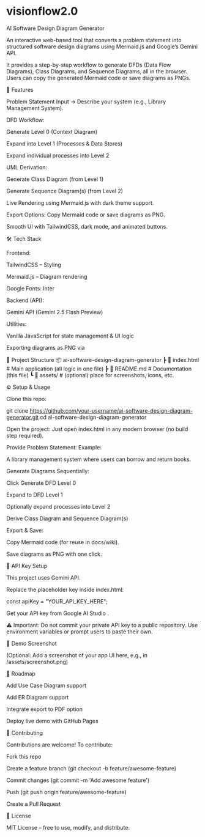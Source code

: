 # visionflow2.0
AI Software Design Diagram Generator

An interactive web-based tool that converts a problem statement into structured software design diagrams using Mermaid.js and Google’s Gemini API.

It provides a step-by-step workflow to generate DFDs (Data Flow Diagrams), Class Diagrams, and Sequence Diagrams, all in the browser. Users can copy the generated Mermaid code or save diagrams as PNGs.

🚀 Features

Problem Statement Input → Describe your system (e.g., Library Management System).

DFD Workflow:

Generate Level 0 (Context Diagram)

Expand into Level 1 (Processes & Data Stores)

Expand individual processes into Level 2

UML Derivation:

Generate Class Diagram (from Level 1)

Generate Sequence Diagram(s) (from Level 2)

Live Rendering using Mermaid.js with dark theme support.

Export Options: Copy Mermaid code or save diagrams as PNG.

Smooth UI with TailwindCSS, dark mode, and animated buttons.

🛠️ Tech Stack

Frontend:

TailwindCSS
 – Styling

Mermaid.js
 – Diagram rendering

Google Fonts: Inter

Backend (API):

Gemini API
 (Gemini 2.5 Flash Preview)

Utilities:

Vanilla JavaScript for state management & UI logic

Exporting diagrams as PNG via <canvas>

📂 Project Structure
📦 ai-software-design-diagram-generator
 ┣ 📜 index.html        # Main application (all logic in one file)
 ┣ 📜 README.md         # Documentation (this file)
 ┗ 📂 assets/           # (optional) place for screenshots, icons, etc.

⚙️ Setup & Usage

Clone this repo:

git clone https://github.com/your-username/ai-software-design-diagram-generator.git
cd ai-software-design-diagram-generator


Open the project:
Just open index.html in any modern browser (no build step required).

Provide Problem Statement:
Example:

A library management system where users can borrow and return books.


Generate Diagrams Sequentially:

Click Generate DFD Level 0

Expand to DFD Level 1

Optionally expand processes into Level 2

Derive Class Diagram and Sequence Diagram(s)

Export & Save:

Copy Mermaid code (for reuse in docs/wiki).

Save diagrams as PNG with one click.

🔑 API Key Setup

This project uses Gemini API.

Replace the placeholder key inside index.html:

const apiKey = "YOUR_API_KEY_HERE";


Get your API key from Google AI Studio
.

⚠️ Important: Do not commit your private API key to a public repository. Use environment variables or prompt users to paste their own.

📸 Demo Screenshot

(Optional: Add a screenshot of your app UI here, e.g., in /assets/screenshot.png)

📌 Roadmap

 Add Use Case Diagram support

 Add ER Diagram support

 Integrate export to PDF option

 Deploy live demo with GitHub Pages

🤝 Contributing

Contributions are welcome! To contribute:

Fork this repo

Create a feature branch (git checkout -b feature/awesome-feature)

Commit changes (git commit -m 'Add awesome feature')

Push (git push origin feature/awesome-feature)

Create a Pull Request

📄 License

MIT License – free to use, modify, and distribute.
